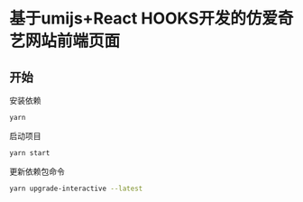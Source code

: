 # 基于umijs+React HOOKS开发的仿爱奇艺网站前端页面

## 开始

安装依赖

```bash
yarn
```

启动项目

```bash
yarn start
```

更新依赖包命令

```bash  
yarn upgrade-interactive --latest
```
